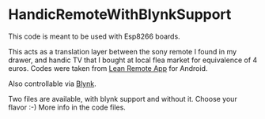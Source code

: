 # HandicRemoteWithBlynkSupport

This code is meant to be used with Esp8266 boards.

This acts as a translation layer between the sony remote I found in my drawer, and handic TV that I bought at local flea market for equivalence of 4 euros.
Codes were taken from [Lean Remote App](https://play.google.com/store/apps/details?id=co.leanremote.universalremotecontrol.remotecontrol&hl=en&gl=US) for Android.

Also controllable via [Blynk](blynk.io).

Two files are available, with blynk support and without it. Choose your flavor :-) More info in the code files.
